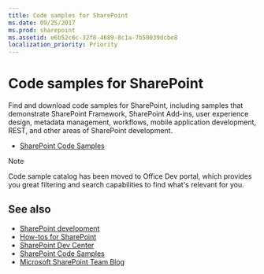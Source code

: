 ```yaml
---
title: Code samples for SharePoint
ms.date: 09/25/2017
ms.prod: sharepoint
ms.assetid: e6b52c6c-32f8-4689-8c1a-7b50039dcbe8
localization_priority: Priority
---
```



# Code samples for SharePoint

Find and download code samples for SharePoint, including samples that demonstrate SharePoint Framework, SharePoint Add-ins, user experience design, metadata management, workflows, mobile application development, REST, and other areas of SharePoint development.

-  [SharePoint Code Samples](https://developer.microsoft.com/SharePoint/gallery?filterBy=SharePoint,Samples)

> [!NOTE]
> Code sample catalog has been moved to Office Dev portal, which provides you great filtering and search capabilities to find what's relevant for you.
   

## See also
<a name="bk_addresources"> </a>

-  [SharePoint development](https://docs.microsoft.com/sharepoint/dev/)
-  [How-tos for SharePoint](how-tos-for-sharepoint.md)
-  [SharePoint Dev Center](https://developer.microsoft.com/sharepoint)
-  [SharePoint Code Samples](https://developer.microsoft.com/SharePoint/gallery?filterBy=SharePoint,Samples)
-  [Microsoft SharePoint Team Blog](http://dev.office.com/blogs)
